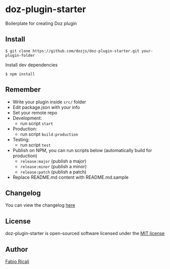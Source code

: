 # doz-plugin-starter
Boilerplate for creating Doz plugin

## Install
```
$ git clone https://github.com/dozjs/doz-plugin-starter.git your-plugin-folder
```

Install dev dependencies
```
$ npm install
```

## Remember
- Write your plugin inside `src/` folder
- Edit package.json with your info
- Set your remote repo
- Development:
    - run script `start`
- Production:
    - run script `build:production`
- Testing:
    - run script `test`
- Publish on NPM, you can run scripts below (automatically build for production)
    - `release:major` (publish a major)
    - `release:minor` (publish a minor)
    - `release:patch` (publish a patch)
- Replace README.md content with README.md.sample

## Changelog
You can view the changelog <a target="_blank" href="https://github.com/dozjs/doz-plugin-starter/blob/master/CHANGELOG.md">here</a>

## License
doz-plugin-starter is open-sourced software licensed under the <a target="_blank" href="http://opensource.org/licenses/MIT">MIT license</a>

## Author
<a target="_blank" href="http://rica.li">Fabio Ricali</a>